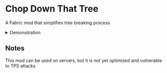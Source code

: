 # Chop Down That Tree
A Fabric mod that simplifies tree breaking process

<details>
<summary>Demonstration</summary>
<br>

https://user-images.githubusercontent.com/38355785/177180757-87a909e2-c706-45eb-a914-67ace2183881.mp4

https://user-images.githubusercontent.com/38355785/177180754-4868d7c5-228b-4672-bfb2-e89c342de156.mp4

</details>

## Notes
This mod can be used on servers, but it is not yet optimized and vulnerable to TPS attacks
